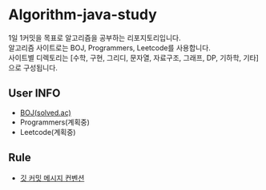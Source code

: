 # Algorithm-java-study
1일 1커밋을 목표로 알고리즘을 공부하는 리포지토리입니다.<br> 알고리즘 사이트로는 BOJ, Programmers, Leetcode를 사용합니다.<br>
사이트별 디렉토리는 [수학, 구현, 그리디, 문자열, 자료구조, 그래프, DP, 기하학, 기타]으로 구성됩니다.

## User INFO
- <a href="https://solved.ac/profile/wkdtjrrms0">BOJ(solved.ac)</a>
- Programmers(계획중)
- Leetcode(계획중)
## Rule
- <a href="https://github.com/wkdtjrrms0/Algorithm-java-study/wiki"> 깃 커밋 메시지 컨벤션 </a>
